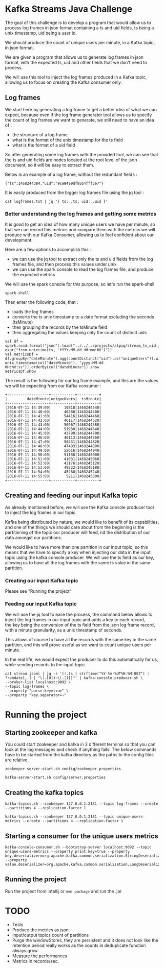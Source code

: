 # Kafka Streams Java Challenge

The goal of this challenge is to develop a program that would allow us to process log frames in json format containing a ts and uid fields, ts being a unix timestamp, uid being a user id.  

We should produce the count of unique users per minute, in a Kafka topic, in json format.

We are given a program that allows us to generate log frames in json format, with the expected ts, uid and other fields that we don't need to process.
  
We will use this tool to inject the log frames produced in a Kafka topic, allowing us to focus on creating the Kafka consumer only.  

## Log frames

We start here by generating a log frame to get a better idea of what we can expect, because even if the log frame generator tool allows us to specify the count of log frames we want to generate, we still need to have an idea of :  
* the structure of a log frame
* what is the format of the unix timestamp for the ts field
* what is the format of a uid field

So after generating some log frames with the provided tool, we can see that the ts and uid fields are nodes located at the
root level of the json document, so it will be easy to extract them.

Below is an example of a log frame, without the redundant fields :  
```
{"ts":1468244384,"uid":"9ce8499df95b4fff567"}
```

It is easily produced from the bigger log frames file using the jq tool :  

```
cat logframes.txt | jq '{ ts: .ts, uid: .uid }'
```

### Better understanding the log frames and getting some metrics

It is good to get an idea of how many unique users we have per minute, so that we can record this metrics
and compare them with the metrics we will produce with our Kafka Consumer, allowing us to feel confident about our development.

Here are a few options to accomplish this :

* we can use the jq tool to extract only the ts and uid fields from the log frames file, and then process this values under unix
* we can use the spark console to read the log frames file, and produce the expected metrics

We will use the spark console for this purpose, so let's run the spark-shell

```
spark-shell
```

Then enter the following code, that :
* loads the log frames
* converts the ts unix timestamp to a date format excluding the seconds (tsMinute)
* then grouping the records by the tsMinute field
* then aggregating the values keeping only the count of distinct uids

```
val df = spark.read.format("json").load("../../../projects/alpiq/stream_ts_uid.json").withColumn("dateMinute", expr("from_unixtime(ts, 'YYYY-MM-dd HH:mm:00')"))
val metricsDf = df.groupBy("dateMinute").agg(countDistinct("uid").as("uniqueUsers")).withColumn("tsMinute", unix_timestamp(col("dateMinute"), "yyyy-MM-dd HH:mm:ss")).orderBy(col("dateMinute")).show
metricsDf.show
```

The result is the following for our log frame example, and this are the values we will be expecting from our Kafka consumer :

```
+-------------------+-----------+----------+                                    
|         dateMinute|uniqueUsers|  tsMinute|
+-------------------+-----------+----------+
|2016-07-11 14:39:00|      10818|1468244340|
|2016-07-11 14:40:00|      46580|1468244400|
|2016-07-11 14:41:00|      54416|1468244460|
|2016-07-11 14:42:00|      46117|1468244520|
|2016-07-11 14:43:00|      50967|1468244580|
|2016-07-11 14:44:00|      51930|1468244640|
|2016-07-11 14:45:00|      43799|1468244700|
|2016-07-11 14:46:00|      46113|1468244760|
|2016-07-11 14:47:00|      50431|1468244820|
|2016-07-11 14:48:00|      47483|1468244880|
|2016-07-11 14:49:00|      52616|1468244940|
|2016-07-11 14:50:00|      51188|1468245000|
|2016-07-11 14:51:00|      41031|1468245060|
|2016-07-11 14:52:00|      42176|1468245120|
|2016-07-11 14:53:00|      49222|1468245180|
|2016-07-11 14:54:00|      45260|1468245240|
|2016-07-11 14:55:00|       5211|1468245300|
+-------------------+-----------+----------+
```

## Creating and feeding our input Kafka topic

As already mentioned before, we will use the Kafka console producer tool to inject the log frames in our topic.  

Kafka being distributed by nature, we would like to benefit of its capabilities, and one of the things we should care about from the beginning is the partitioning of the topic our producer will feed, nd the distribution of our data amongst our partitions.

We would like to have more than one partition in our input topic, so this means that we have to specify a key when injecting our data in the input topic using the kafka console producer.
We will use the ts field as our key, allowing us to have all the log frames with the same ts value in the same partition.

### Creating our input Kafka topic

Please see "Running the project"

### Feeding our input Kafka topic

We will use the jq tool to ease the process, the command below allows to inject the log frames in our input topic and adds a key to each record,   
the key being the conversion of the ts field from the json log frame record, with a minute granularity, as a unix timestamp of seconds.

This allows of course to have all the records with the same key in the same partition, and this will prove useful as we want to count unique
users per minute. 

In the real life, we would expect the producer to do this automatically for us, while sending records to the input topic.

```
cat stream.jsonl | jq -r '[(.ts | strftime("%Y-%m-%dT%H:%M:00Z") | fromdate),.] | "\(.[0])~\(.[1])"' | kafka-console-producer.sh \
--broker-list localhost:9092 \
--topic log-frames \
--property "parse.key=true" \
--property "key.separator=~"
```

# Running the project

## Starting zookeeper and kafka

You could start zookeeper and kafka in 2 different terminal so that you can look at the log messages and check if anything fails.
The below commands have to be started from the kafka directory as the paths to the config files are relative.

```
zookeeper-server-start.sh config/zookeeper.properties

kafka-server-start.sh config/server.properties
```

## Creating the kafka topics

```
kafka-topics.sh --zookeeper 127.0.0.1:2181 --topic log-frames --create --partitions 4 --replication-factor 1

kafka-topics.sh --zookeeper 127.0.0.1:2181 --topic unique-users-metrics --create --partitions 4 --replication-factor 1
```

## Starting a consumer for the unique users metrics

```
kafka-console-consumer.sh --bootstrap-server localhost:9092 --topic unique-users-metrics --property print.key=true --property key.deserializer=org.apache.kafka.common.serialization.StringDeserializer --property value.deserializer=org.apache.kafka.common.serialization.LongDeserializer
```

## Running the project

Run the project from intellij or ```mvn package``` and run the .jar 

# TODO

* Tests
* Produce the metrics as json
* Input/output topics count of partitions
* Purge the windowStores, they are persistent and it does not look like the retention period really works as the counts in deduplicate function always grow
* Measure the performances
* Metrics in records/sec.
